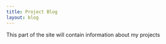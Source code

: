 ```yaml
---
title: Project Blog
layout: blog
---
```


This part of the site will contain information about my projects